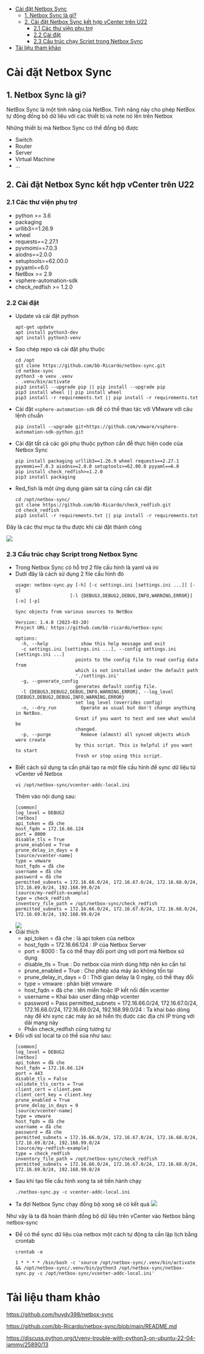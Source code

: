 - [Cài đặt Netbox Sync](#cài-đặt-netbox-sync)
  - [1. Netbox Sync là gì?](#1-netbox-sync-là-gì)
  - [2. Cài đặt Netbox Sync kết hợp vCenter trên U22](#2-cài-đặt-netbox-sync-kết-hợp-vcenter-trên-u22)
    - [2.1 Các thư viện phụ trợ](#21-các-thư-viện-phụ-trợ)
    - [2.2 Cài đặt](#22-cài-đặt)
    - [2.3 Cấu trúc chạy Script trong Netbox Sync](#23-cấu-trúc-chạy-script-trong-netbox-sync)
- [Tài liệu tham khảo](#tài-liệu-tham-khảo)
# Cài đặt Netbox Sync
## 1. Netbox Sync là gì?
NetBox Sync là một tính năng của NetBox. Tính năng này cho phép NetBox tự động đồng bộ dữ liệu với các thiết bị và note nó lên trên Netbox

Những thiết bị mà Netbox Sync có thể đồng bộ được
- Switch 
- Router
- Server
- Virtual Machine
- ...

## 2. Cài đặt Netbox Sync kết hợp vCenter trên U22
### 2.1 Các thư viện phụ trợ
- python >= 3.6
- packaging
- urllib3==1.26.9
- wheel
- requests==2.27.1
- pyvmomi==7.0.3
- aiodns==2.0.0
- setuptools>=62.00.0
- pyyaml==6.0
- NetBox >= 2.9
- vsphere-automation-sdk
- check_redfish >= 1.2.0
### 2.2 Cài đặt
- Update và cài đặt python
  ```
  apt-get update
  apt install python3-dev
  apt install python3-venv
  ```
- Sao chép repo và cài đặt phụ thuộc
  ```
  cd /opt
  git clone https://github.com/bb-Ricardo/netbox-sync.git
  cd netbox-sync
  python3 -m venv .venv
  . .venv/bin/activate
  pip3 install --upgrade pip || pip install --upgrade pip
  pip3 install wheel || pip install wheel
  pip3 install -r requirements.txt || pip install -r requirements.txt
  ```
- Cài đặt `vsphere-automation-sdk` để có thể thao tác với VMware với câu lệnh chuẩn
  ```
  pip install --upgrade git+https://github.com/vmware/vsphere-automation-sdk-python.git
  ```
- Cài đặt tất cả các gói phụ thuộc python cần đễ thực hiện code của Netbox Sync
  ```
  pip install packaging urllib3==1.26.9 wheel requests==2.27.1 pyvmomi==7.0.3 aiodns==2.0.0 setuptools>=62.00.0 pyyaml==6.0
  pip install check_redfish>=1.2.0
  pip3 install packaging
  ```
- Red_fish là một ứng dụng giám sát ta cũng cần cài đặt
  ```
  cd /opt/netbox-sync/
  git clone https://github.com/bb-Ricardo/check_redfish.git
  cd check_redfish
  pip3 install -r requirements.txt || pip install -r requirements.txt
  ```
Đây là các thư mục ta thu được khi cài đặt thành công 

![](../anh/Screenshot_37.png)

### 2.3 Cấu trúc chạy Script trong Netbox Sync
- Trong Netbox Sync có hỗ trợ 2 file cấu hình là yaml và ini 
- Dưới đây là cách sử dụng 2 file cấu hình đó
  ```
  usage: netbox-sync.py [-h] [-c settings.ini [settings.ini ...]] [-g]
                      [-l {DEBUG3,DEBUG2,DEBUG,INFO,WARNING,ERROR}] [-n] [-p]

  Sync objects from various sources to NetBox

  Version: 1.4.0 (2023-03-20)
  Project URL: https://github.com/bb-ricardo/netbox-sync

  options:
    -h, --help            show this help message and exit
    -c settings.ini [settings.ini ...], --config settings.ini [settings.ini ...]
                        points to the config file to read config data from
                        which is not installed under the default path
                        './settings.ini'
    -g, --generate_config
                        generates default config file.
    -l {DEBUG3,DEBUG2,DEBUG,INFO,WARNING,ERROR}, --log_level {DEBUG3,DEBUG2,DEBUG,INFO,WARNING,ERROR}
                        set log level (overrides config)
    -n, --dry_run         Operate as usual but don't change anything in NetBox.
                        Great if you want to test and see what would be
                        changed.
    -p, --purge           Remove (almost) all synced objects which were create
                        by this script. This is helpful if you want to start
                        fresh or stop using this script.
  ```
- Biết cách sử dụng ta cần phải tạo ra một file cấu hỉnh để sync dữ liệu từ vCenter về Netbox
  ```
  vi /opt/netbox-sync/vcenter-addc-local.ini
  ```
  Thêm vào nội dung sau:
  ```
  [common]
  log_level = DEBUG2
  [netbox]
  api_token = đã che 
  host_fqdn = 172.16.66.124
  port = 8000
  disable_tls = True
  prune_enabled = True
  prune_delay_in_days = 0
  [source/vcenter-name]
  type = vmware
  host_fqdn = đã che
  username = đã che
  password = đã che
  permitted_subnets = 172.16.66.0/24, 172.16.67.0/24, 172.16.68.0/24, 172.16.69.0/24, 192.168.99.0/24
  [source/my-redfish-example]
  type = check_redfish
  inventory_file_path = /opt/netbox-sync/check_redfish
  permitted_subnets = 172.16.66.0/24, 172.16.67.0/24, 172.16.68.0/24, 172.16.69.0/24, 192.168.99.0/24
  ```
  ![](../anh/Screenshot_38.png)
- Giải thích
  - api_token = đã che : là api token của netbox
  - host_fqdn = 172.16.66.124 : IP của Netbox Server
  - port = 8000 : Ta có thể thay đổi port ứng với port mà Netbox sử dụng
  - disable_tls = True : Do netbox của mình dùng http nên ko cần tsl
  - prune_enabled = True : Cho phép xóa máy ảo không tồn tại
  - prune_delay_in_days = 0 : Thời gian delay là 0 ngày, có thể thay đổi
  - type = vmware : phân biệt vmware
  - host_fqdn = đã che : tên miền hoặc IP kết nối đến vcenter
  - username = Khai báo user đăng nhập vcenter
  - password = Pass
  permitted_subnets = 172.16.66.0/24, 172.16.67.0/24, 172.16.68.0/24, 172.16.69.0/24, 192.168.99.0/24 : Ta khai báo dòng này để khi sync các máy ảo sẽ hiển thị được các địa chỉ IP trùng với dải mạng này
  - Phần check_redfish cũng tương tự
- Đối với ssl local ta có thể sủa như sau:
  ```
  [common]
  log_level = DEBUG2
  [netbox]
  api_token = đã che 
  host_fqdn = 172.16.66.124
  port = 443
  disable_tls = False
  validate_tls_certs = True
  client_cert = client.pem
  client_cert_key = client.key
  prune_enabled = True
  prune_delay_in_days = 0
  [source/vcenter-name]
  type = vmware
  host_fqdn = đã che
  username = đã che
  password = đã che
  permitted_subnets = 172.16.66.0/24, 172.16.67.0/24, 172.16.68.0/24, 172.16.69.0/24, 192.168.99.0/24
  [source/my-redfish-example]
  type = check_redfish
  inventory_file_path = /opt/netbox-sync/check_redfish
  permitted_subnets = 172.16.66.0/24, 172.16.67.0/24, 172.16.68.0/24, 172.16.69.0/24, 192.168.99.0/24
  ```
- Sau khi tạo file cấu hình xong ta sẽ tiến hành chạy
  ```
  ./netbox-sync.py -c vcenter-addc-local.ini
  ```
- Ta đợi Netbox Sync chạy đồng bộ xong sẽ có kết quả
  ![](../anh/Screenshot_39.png)

Như vậy là ta đã hoàn thành đồng bộ dữ liệu trên vCenter vào Netbox bằng netbox-sync
- Để có thể sync dữ liệu của netbox một cách tự động ta cần lập lịch bằng crontab
  ```
  crontab -e
  ```
  ```
  1 * * * * /bin/bash -c 'source /opt/netbox-sync/.venv/bin/activate && /opt/netbox-sync/.venv/bin/python3 /opt/netbox-sync/netbox-sync.py -c /opt/netbox-sync/vcenter-addc-local.ini'
  ```
# Tài liệu tham khảo
https://github.com/huydv398/netbox-sync

https://github.com/bb-Ricardo/netbox-sync/blob/main/README.md


https://discuss.python.org/t/venv-trouble-with-python3-on-ubuntu-22-04-jammy/25890/13